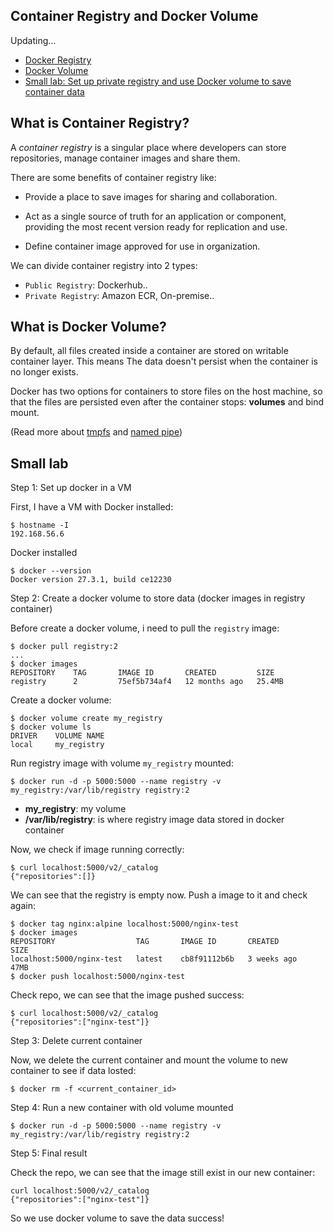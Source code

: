 ## Container Registry and Docker Volume


Updating...

- [Docker Registry](#what-is-container-registry)
- [Docker Volume](#what-is-docker-volume)
- [Small lab: Set up private registry and use Docker volume to save container data](#small-lab)

## What is Container Registry?

A *container registry* is a singular place where developers can store repositories, manage container images and share them.

There are some benefits of container registry like:

- Provide a place to save images for sharing and collaboration.

- Act as a single source of truth for an application or component, providing the most recent version ready for replication and use.

- Define container image approved for use in organization.

We can divide container registry into 2 types:

- `Public Registry`: Dockerhub..
- `Private Registry`: Amazon ECR, On-premise..



## What is Docker Volume?

By default, all files created inside a container are stored on writable container layer. This means The data doesn't persist when the container is no longer exists.

Docker has two options for containers to store files on the host machine, so that the files are persisted even after the container stops: **volumes** and bind mount.

(Read more about [tmpfs]() and [named pipe]())


## Small lab

Step 1: Set up docker in a VM

First, I have a VM with Docker installed:

```console
$ hostname -I
192.168.56.6
```

Docker installed

```console
$ docker --version
Docker version 27.3.1, build ce12230
```

Step 2: Create a docker volume to store data (docker images in registry container)

Before create a docker volume, i need to pull the `registry` image:

```console
$ docker pull registry:2
...
$ docker images
REPOSITORY    TAG       IMAGE ID       CREATED         SIZE
registry      2         75ef5b734af4   12 months ago   25.4MB
```

Create a docker volume:

```console
$ docker volume create my_registry 
$ docker volume ls
DRIVER    VOLUME NAME
local     my_registry
```

Run registry image with volume `my_registry` mounted:

```console
$ docker run -d -p 5000:5000 --name registry -v my_registry:/var/lib/registry registry:2
```

- **my_registry**: my volume
- **/var/lib/registry**: is where registry image data stored in docker container

Now, we check if image running correctly:

```console
$ curl localhost:5000/v2/_catalog
{"repositories":[]}
```

We can see that the registry is empty now. Push a image to it and check again:

```console
$ docker tag nginx:alpine localhost:5000/nginx-test
$ docker images
REPOSITORY                  TAG       IMAGE ID       CREATED         SIZE
localhost:5000/nginx-test   latest    cb8f91112b6b   3 weeks ago     47MB
$ docker push localhost:5000/nginx-test
```

Check repo, we can see that the image pushed success:

```console
$ curl localhost:5000/v2/_catalog
{"repositories":["nginx-test"]}
```

Step 3: Delete current container

Now, we delete the current container and mount the volume to new container to see if data losted:

```console
$ docker rm -f <current_container_id>
```

Step 4: Run a new container with old volume mounted

```console
$ docker run -d -p 5000:5000 --name registry -v my_registry:/var/lib/registry registry:2
```

Step 5: Final result

Check the repo, we can see that the image still exist in our new container:

```console
curl localhost:5000/v2/_catalog
{"repositories":["nginx-test"]}
```

So we use docker volume to save the data success!